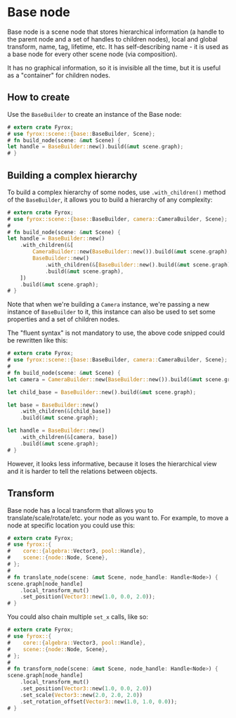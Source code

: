 # Base node

Base node is a scene node that stores hierarchical information (a handle to the parent node and a set of handles
to children nodes), local and global transform, name, tag, lifetime, etc. It has self-describing name - it
is used as a base node for every other scene node (via composition).

It has no graphical information, so it is invisible all the time, but it is useful as a "container" for children
nodes.

## How to create

Use the `BaseBuilder` to create an instance of the Base node:

```rust
# extern crate Fyrox;
# use fyrox::scene::{base::BaseBuilder, Scene};
# fn build_node(scene: &mut Scene) {
let handle = BaseBuilder::new().build(&mut scene.graph);
# }
```

## Building a complex hierarchy

To build a complex hierarchy of some nodes, use `.with_children()` method of the `BaseBuilder`, it allows you
to build a hierarchy of any complexity:

```rust
# extern crate Fyrox;
# use fyrox::scene::{base::BaseBuilder, camera::CameraBuilder, Scene};
#
# fn build_node(scene: &mut Scene) {
let handle = BaseBuilder::new()
    .with_children(&[
        CameraBuilder::new(BaseBuilder::new()).build(&mut scene.graph),
        BaseBuilder::new()
            .with_children(&[BaseBuilder::new().build(&mut scene.graph)])
            .build(&mut scene.graph),
    ])
    .build(&mut scene.graph);
# }
```

Note that when we're building a `Camera` instance, we're passing a new instance of `BaseBuilder` to it, this
instance can also be used to set some properties and a set of children nodes.

The "fluent syntax" is not mandatory to use, the above code snipped could be rewritten like this:

```rust
# extern crate Fyrox;
# use fyrox::scene::{base::BaseBuilder, camera::CameraBuilder, Scene};
# 
# fn build_node(scene: &mut Scene) {
let camera = CameraBuilder::new(BaseBuilder::new()).build(&mut scene.graph);

let child_base = BaseBuilder::new().build(&mut scene.graph);

let base = BaseBuilder::new()
    .with_children(&[child_base])
    .build(&mut scene.graph);

let handle = BaseBuilder::new()
    .with_children(&[camera, base])
    .build(&mut scene.graph);
# }
```

However, it looks less informative, because it loses the hierarchical view and it is harder to tell the relations
between objects.

## Transform

Base node has a local transform that allows you to translate/scale/rotate/etc. your node as you want to. For example,
to move a node at specific location you could use this:

```rust
# extern crate Fyrox;
# use fyrox::{
#    core::{algebra::Vector3, pool::Handle},
#    scene::{node::Node, Scene},
# };
#
# fn translate_node(scene: &mut Scene, node_handle: Handle<Node>) {
scene.graph[node_handle]
    .local_transform_mut()
    .set_position(Vector3::new(1.0, 0.0, 2.0));
# }
```

You could also chain multiple `set_x` calls, like so:

```rust
# extern crate Fyrox;
# use fyrox::{
#    core::{algebra::Vector3, pool::Handle},
#    scene::{node::Node, Scene},
# };
#
# fn transform_node(scene: &mut Scene, node_handle: Handle<Node>) {
scene.graph[node_handle]
    .local_transform_mut()
    .set_position(Vector3::new(1.0, 0.0, 2.0))
    .set_scale(Vector3::new(2.0, 2.0, 2.0))
    .set_rotation_offset(Vector3::new(1.0, 1.0, 0.0));
# }
```